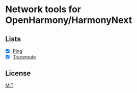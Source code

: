 # Network tools for OpenHarmony/HarmonyNext

## Lists

- [x] [Ping](./crates/ping)
- [x] [Traceroute](./crates/traceroute/)

## License

[MIT](https://opensource.org/licenses/MIT)